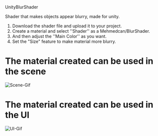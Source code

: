 UnityBlurShader

Shader that makes objects appear blurry, made for unity.

1) Download the shader file and upload it to your project.
2) Create a material and select ''Shader'' as a  Mehmedcan/BlurShader.
3) And then adjust the ''Main Color'' as you want.
4) Set the "Size" feature to make material more blurry.

# The material created can be used in the scene
![Scene-Gif](https://user-images.githubusercontent.com/44032886/105423515-b8a9a300-5c56-11eb-8906-b8b0de2cf5e6.gif)


# The material created can be used in the UI
![UI-Gif](https://user-images.githubusercontent.com/44032886/105423264-41740f00-5c56-11eb-96ea-3b3d4a738cf8.gif)
